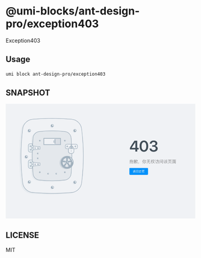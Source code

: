 # @umi-blocks/ant-design-pro/exception403

Exception403

## Usage

```sh
umi block ant-design-pro/exception403
```

## SNAPSHOT

![SNAPSHOT](./snapshot.png)

## LICENSE

MIT
